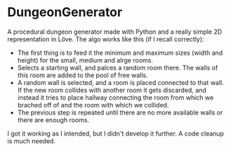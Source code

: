 DungeonGenerator
================

A procedural dungeon generator made with Python and a really simple 2D representation in Löve. The algo works like this (if I recall correctly):

* The first thing is to feed it the minimum and maximum sizes (width and height) for the small, medium and alrge rooms.
* Selects a starting wall, and palces a random room there. The walls of this room are added to the pool of free walls.
* A random wall is selected, and a room is placed connected to that wall. If the new room collides with another room it gets discarded, and instead it tries to place hallway connecting the room from which we brached off of and the room with which we collided.
* The previous step is repeated until there are no more available walls or there are enough rooms.

I got it working as I intended, but I didn't develop it further. A code cleanup is much needed.

